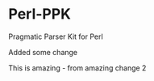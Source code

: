 # Perl-PPK
Pragmatic Parser Kit for Perl

Added some change

This is amazing - from amazing change 2

